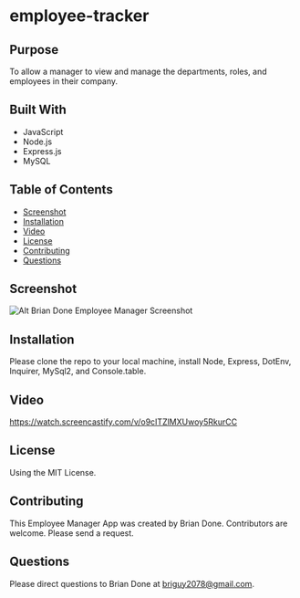 # employee-tracker

## Purpose 
To allow a manager to view and manage the departments, roles, and employees in their company.

## Built With
* JavaScript
* Node.js
* Express.js
* MySQL

## Table of Contents
* [Screenshot](#screenshot)
* [Installation](#installation)
* [Video](#video)
* [License](#license)
* [Contributing](#contributing)
* [Questions](#questions)

## Screenshot
![Alt Brian Done Employee Manager Screenshot](https://github.com/bdoneq7/employee-manager/blob/main/public/assets/images/screenshot.PNG?raw=true "Brian Done Employee Manager Screenshot")

## Installation 
Please clone the repo to your local machine, install Node, Express, DotEnv, Inquirer, MySql2, and Console.table.

## Video 
https://watch.screencastify.com/v/o9cITZlMXUwoy5RkurCC

## License 
Using the MIT License.

## Contributing 
This Employee Manager App was created by Brian Done. Contributors are welcome. Please send a request.

## Questions
Please direct questions to Brian Done at briguy2078@gmail.com. 